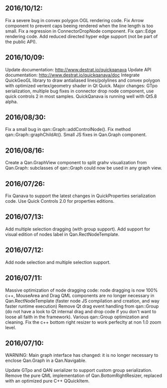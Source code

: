 ## 2016/10/12:
Fix a severe bug in convex polygon OGL rendering code.
Fix Arrow component to prevent caps beeing rendered when the line length is too small.
Fix a regression in ConnectorDropNode component.
Fix qan::Edge rendering code.
Add reduced directed hyper edge support (not be part of the public API).

## 2016/10/09:
Update documentation: http://www.destrat.io/quickqanava
Update API documentation: http://www.destrat.io/quickqanava/doc
Integrate QuickGeoGL library to draw antialiased lines/polylines and convex polygon with optimized vertex/geometry shader in Qt Quick.
Major changes: GTpo serialization, multiple bug fixes in connector drop node component, use quick controls 2 in most samples.
QuickQanava is running well with Qt5.8 alpha.

## 2016/08/30:
Fix a small bug in qan::Graph::addControlNode().
Fix method qan::Graph::graphChildAt().
Small JS fixes in Qan.Graph component.

## 2016/08/16:
Create a Qan.GraphView component to split grahv visualization from Qan.Graph: subclasses of qan::Graph could now be used
in any graph view.

## 2016/07/26:
Fix Qanava to support the latest changes in QuickProperties serialization code.
Use Quick Controls 2.0 for properties editions.

## 2016/07/13:
Add multiple selection dragging (with group support).
Add support for visual edition of nodes label in Qan.RectNodeTemplate.

## 2016/07/12:
Add node selection and multiple selection support.

## 2016/07/11:
Massive optimization of node dragging code: node dragging is now 100% c++, MouseArea and Drag QML components are
no longer necessary in Qan.RectNodeTemplate (faster node JS compilation and creation, and way faster runtime execution)
Remove Qt drag event handling from qan::Group (do not have a look to Qt internal drag and drop code if you don't want to
loose all faith in the framework). Various qan::Group optimization and cleaning.
Fix the c++ bottom right resizer to work perfeclty at non 1.0 zoom level.

## 2016/07/10:
WARNING: Main graph interface has changed: it is no longer necessary to enclose Qan.Graph in a Qan.Navigable.

Update GTpo and QAN serializer to support custom group serialization.
Remove the pure QML implementation of Qan.BottomRightResizer, replaced with an optimized pure C++ QQuickItem.

